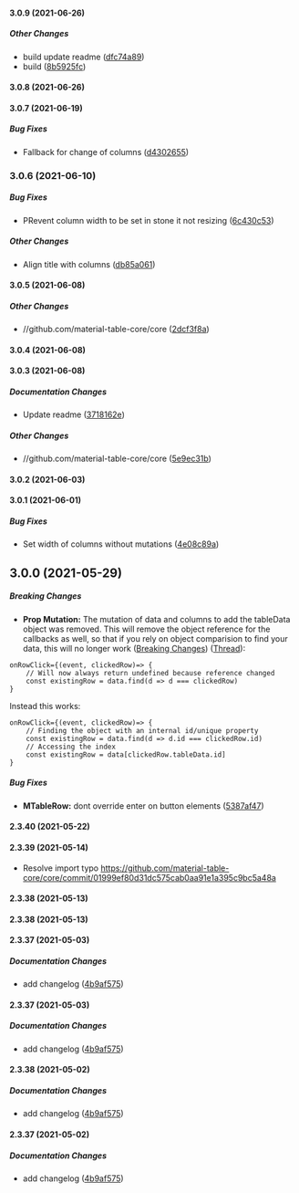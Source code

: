 #### 3.0.9 (2021-06-26)

##### Other Changes

- build update readme ([dfc74a89](https://github.com/material-table-core/core/commit/dfc74a8994701b91459df3ac6e42ba72c8a633b2))
- build ([8b5925fc](https://github.com/material-table-core/core/commit/8b5925fc60b90e1edf7afba147e4e11c55a40a37))

#### 3.0.8 (2021-06-26)

#### 3.0.7 (2021-06-19)

##### Bug Fixes

- Fallback for change of columns ([d4302655](https://github.com/material-table-core/core/commit/d4302655e5af87cb07e15f2b581772628d238b80))

### 3.0.6 (2021-06-10)

##### Bug Fixes

- PRevent column width to be set in stone it not resizing ([6c430c53](https://github.com/material-table-core/core/commit/6c430c53729d72fb0c4e214bb4f036570fecf4a2))

##### Other Changes

- Align title with columns ([db85a061](https://github.com/material-table-core/core/commit/db85a061487a5cfd4af61570a02f5a34eef7cd65))

#### 3.0.5 (2021-06-08)

##### Other Changes

- //github.com/material-table-core/core ([2dcf3f8a](https://github.com/material-table-core/core/commit/2dcf3f8a661f7359140ff87607551aa12168aedb))

#### 3.0.4 (2021-06-08)

#### 3.0.3 (2021-06-08)

##### Documentation Changes

- Update readme ([3718162e](https://github.com/material-table-core/core/commit/3718162e8f504605e84df59c7e62fb51685329d1))

##### Other Changes

- //github.com/material-table-core/core ([5e9ec31b](https://github.com/material-table-core/core/commit/5e9ec31ba826ef167602b2e2a3503ec8afddab85))

#### 3.0.2 (2021-06-03)

#### 3.0.1 (2021-06-01)

##### Bug Fixes

- Set width of columns without mutations ([4e08c89a](https://github.com/material-table-core/core/commit/4e08c89ac4ee7452a62db9aa2dd8cc4519a7fba5))

## 3.0.0 (2021-05-29)

##### Breaking Changes

- **Prop Mutation:** The mutation of data and columns to add the tableData object was removed. This will remove the object reference for the callbacks as well, so that if you rely on object comparision to find your data, this will no longer work
  ([Breaking Changes](https://material-table-core.com/docs/breaking-changes)) ([Thread](https://github.com/mbrn/material-table/pull/1174)):

```
onRowClick={(event, clickedRow)=> {
    // Will now always return undefined because reference changed
    const existingRow = data.find(d => d === clickedRow)
}
```

Instead this works:

```
onRowClick={(event, clickedRow)=> {
    // Finding the object with an internal id/unique property
    const existingRow = data.find(d => d.id === clickedRow.id)
    // Accessing the index
    const existingRow = data[clickedRow.tableData.id]
}
```

##### Bug Fixes

- **MTableRow:** dont override enter on button elements ([5387af47](https://github.com/material-table-core/core/commit/5387af47f90e52854247de2c7b1851da5c378d8f))

#### 2.3.40 (2021-05-22)

#### 2.3.39 (2021-05-14)

- Resolve import typo https://github.com/material-table-core/core/commit/01999ef80d31dc575cab0aa91e1a395c9bc5a48a

#### 2.3.38 (2021-05-13)

#### 2.3.38 (2021-05-13)

#### 2.3.37 (2021-05-03)

##### Documentation Changes

- add changelog ([4b9af575](https://github.com/material-table-core/core/commit/4b9af5752e6fbdd22e3c14ba7abb3eacf0eaa04f))

#### 2.3.37 (2021-05-03)

##### Documentation Changes

- add changelog ([4b9af575](https://github.com/material-table-core/core/commit/4b9af5752e6fbdd22e3c14ba7abb3eacf0eaa04f))

#### 2.3.38 (2021-05-02)

##### Documentation Changes

- add changelog ([4b9af575](https://github.com/material-table-core/core/commit/4b9af5752e6fbdd22e3c14ba7abb3eacf0eaa04f))

#### 2.3.37 (2021-05-02)

##### Documentation Changes

- add changelog ([4b9af575](https://github.com/material-table-core/core/commit/4b9af5752e6fbdd22e3c14ba7abb3eacf0eaa04f))

